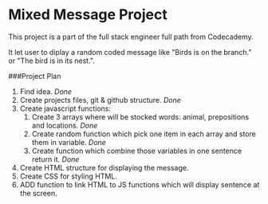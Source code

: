 Mixed Message Project
=============

This project is a part of the full stack engineer full path from Codecademy.

It let user to diplay a random coded message like "Birds is on the branch." or "The bird is in its nest.".


###Project Plan
1. Find idea. *Done*
2. Create projects files, git & github structure. *Done*
3. Create javascript functions:
	1. Create 3 arrays where will be stocked words: animal, prepositions and locations. *Done*
	2. Create random function which pick one item in each array and store them in variable. *Done*
	3. Create function which combine those variables in one sentence return it. *Done*
4. Create HTML structure for displaying the message.
5. Create CSS for styling HTML.
6. ADD function to link HTML to JS functions which will display sentence at the screen.
